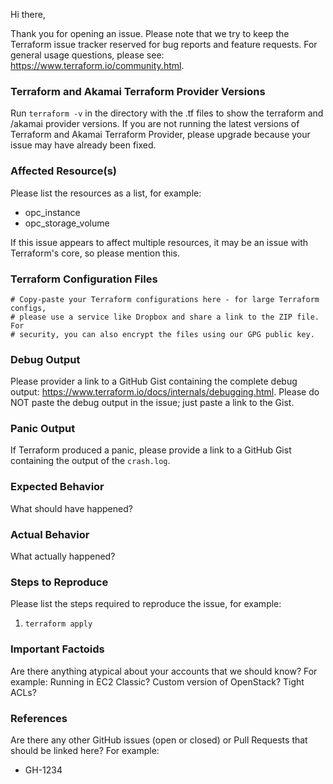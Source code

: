 Hi there,

Thank you for opening an issue. Please note that we try to keep the Terraform issue tracker reserved for bug reports and feature requests. For general usage questions, please see: https://www.terraform.io/community.html.

### Terraform and Akamai Terraform Provider Versions
Run `terraform -v` in the directory with the .tf files to show the terraform and /akamai provider versions. If you are not running the latest versions of Terraform and Akamai Terraform Provider, please upgrade because your issue may have already been fixed.

### Affected Resource(s)
Please list the resources as a list, for example:
- opc_instance
- opc_storage_volume

If this issue appears to affect multiple resources, it may be an issue with Terraform's core, so please mention this.

### Terraform Configuration Files
```hcl
# Copy-paste your Terraform configurations here - for large Terraform configs,
# please use a service like Dropbox and share a link to the ZIP file. For
# security, you can also encrypt the files using our GPG public key.
```

### Debug Output
Please provider a link to a GitHub Gist containing the complete debug output: https://www.terraform.io/docs/internals/debugging.html. Please do NOT paste the debug output in the issue; just paste a link to the Gist.

### Panic Output
If Terraform produced a panic, please provide a link to a GitHub Gist containing the output of the `crash.log`.

### Expected Behavior
What should have happened?

### Actual Behavior
What actually happened?

### Steps to Reproduce
Please list the steps required to reproduce the issue, for example:
1. `terraform apply`

### Important Factoids
Are there anything atypical about your accounts that we should know? For example: Running in EC2 Classic? Custom version of OpenStack? Tight ACLs?

### References
Are there any other GitHub issues (open or closed) or Pull Requests that should be linked here? For example:
- GH-1234

